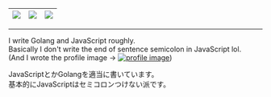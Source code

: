 | [![](https://github-profile-summary-cards.vercel.app/api/cards/stats?username=BinaryDolphin29&theme=github_dark)](https://github.com/BinaryDolphin29) | [![](https://github-profile-summary-cards.vercel.app/api/cards/repos-per-language?username=BinaryDolphin29&theme=github_dark)](https://github.com/BinaryDolphin29) | [![](https://github-profile-summary-cards.vercel.app/api/cards/productive-time?username=BinaryDolphin29&theme=github_dark)](https://github.com/BinaryDolphin29) |
|:-:|:-:|:-:|
---
I write Golang and JavaScript roughly.  
Basically I don't write the end of sentence semicolon in JavaScript lol.  
(And I wrote the profile image → [![profile image](https://avatars.githubusercontent.com/u/27124708?s=14&v=4)](https://user-images.githubusercontent.com/27124708/130348699-bb47f603-e9e2-4296-a966-d844395fa12f.png))

JavaScriptとかGolangを適当に書いています。   
基本的にJavaScriptはセミコロンつけない派です。
